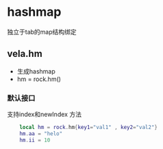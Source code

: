 # hashmap
独立于tab的map结构绑定

## vela.hm
- 生成hashmap
- hm = rock.hm()
### 默认接口
支持index和newIndex 方法
```lua
    local hm = rock.hm{key1="val1" , key2="val2"}
    hm.aa = "helo"
    hm.ii = 10
```